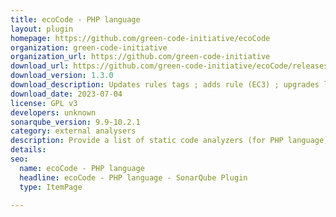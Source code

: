 ```yaml
---
title: ecoCode - PHP language
layout: plugin
homepage: https://github.com/green-code-initiative/ecoCode
organization: green-code-initiative
organization_url: https://github.com/green-code-initiative
download_url: https://github.com/green-code-initiative/ecoCode/releases/download/1.3.0/ecocode-php-plugin-1.3.0.jar
download_version: 1.3.0
download_description: Updates rules tags ; adds rule (EC3) ; upgrades librairies to SonarQube 10.0.0 ; clean-up plugins and dependencies
download_date: 2023-07-04
license: GPL v3
developers: unknown
sonarqube_version: 9.9-10.2.1
category: external analysers
description: Provide a list of static code analyzers (for PHP language) to highlight code structures that may have a negative ecological impact&#58; energy and resources over-consumption, "fatware", shortening terminals' lifespan, etc.
details: 
seo:
  name: ecoCode - PHP language
  headline: ecoCode - PHP language - SonarQube Plugin
  type: ItemPage

---
```

